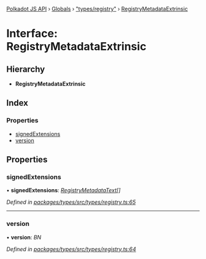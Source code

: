 [Polkadot JS API](../README.md) › [Globals](../globals.md) › ["types/registry"](../modules/_types_registry_.md) › [RegistryMetadataExtrinsic](_types_registry_.registrymetadataextrinsic.md)

# Interface: RegistryMetadataExtrinsic

## Hierarchy

* **RegistryMetadataExtrinsic**

## Index

### Properties

* [signedExtensions](_types_registry_.registrymetadataextrinsic.md#signedextensions)
* [version](_types_registry_.registrymetadataextrinsic.md#version)

## Properties

###  signedExtensions

• **signedExtensions**: *[RegistryMetadataText](_types_registry_.registrymetadatatext.md)[]*

*Defined in [packages/types/src/types/registry.ts:65](https://github.com/polkadot-js/api/blob/0ad8be71f/packages/types/src/types/registry.ts#L65)*

___

###  version

• **version**: *BN*

*Defined in [packages/types/src/types/registry.ts:64](https://github.com/polkadot-js/api/blob/0ad8be71f/packages/types/src/types/registry.ts#L64)*
